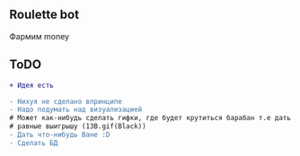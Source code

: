 ## Roulette bot
Фармим money
## ToDO
```diff
+ Идея есть

- Нихуя не сделано впринципе
- Надо подумать над визуализацией
# Может как-нибудь сделать гифки, где будет крутиться барабан т.е дать этим гифкам названия, 
# равные выигрышу (13B.gif(Black))
- Дать что-нибудь Ване :D
- Сделать БД
```
